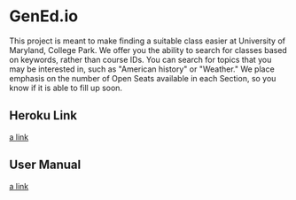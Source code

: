 # GenEd.io

This project is meant to make finding a suitable class easier at University of Maryland, College Park. We offer you the ability to search for classes based on keywords, rather than course IDs. You can search for topics that you may be interested in, such as "American history" or "Weather." We place emphasis on the number of Open Seats available in each Section, so you know if it is able to fill up soon. 

## Heroku Link
[a link](https://guarded-earth-10598.herokuapp.com/final-project/)

## User Manual
[a link](https://guarded-earth-10598.herokuapp.com/final-project/documentation.html)